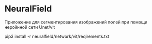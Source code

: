 # NeuralField
Приложение для сегментирования изображений полей при помощи неройнной сети Unet/vit

pip3 install -r neuralfield/network/vit/reqirements.txt  